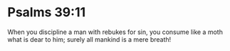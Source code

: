 # Psalms 39:11

When you discipline a man with rebukes for sin, you consume like a moth what is dear to him; surely all mankind is a mere breath!

